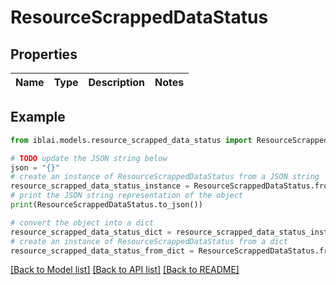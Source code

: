 # ResourceScrappedDataStatus


## Properties

Name | Type | Description | Notes
------------ | ------------- | ------------- | -------------

## Example

```python
from iblai.models.resource_scrapped_data_status import ResourceScrappedDataStatus

# TODO update the JSON string below
json = "{}"
# create an instance of ResourceScrappedDataStatus from a JSON string
resource_scrapped_data_status_instance = ResourceScrappedDataStatus.from_json(json)
# print the JSON string representation of the object
print(ResourceScrappedDataStatus.to_json())

# convert the object into a dict
resource_scrapped_data_status_dict = resource_scrapped_data_status_instance.to_dict()
# create an instance of ResourceScrappedDataStatus from a dict
resource_scrapped_data_status_from_dict = ResourceScrappedDataStatus.from_dict(resource_scrapped_data_status_dict)
```
[[Back to Model list]](../README.md#documentation-for-models) [[Back to API list]](../README.md#documentation-for-api-endpoints) [[Back to README]](../README.md)


